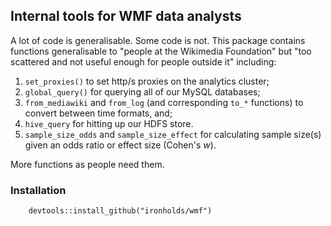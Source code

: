 ## Internal tools for WMF data analysts

A lot of code is generalisable. Some code is not. This package contains functions generalisable to "people at the Wikimedia Foundation"
but "too scattered and not useful enough for people outside it" including:

1. `set_proxies()` to set http/s proxies on the analytics cluster;
2. `global_query()` for querying all of our MySQL databases;
3. `from_mediawiki` and `from_log` (and corresponding `to_*` functions) to convert between time formats, and;
4. `hive_query` for hitting up our HDFS store.
5. `sample_size_odds` and `sample_size_effect` for calculating sample size(s) given an odds ratio or effect size (Cohen's *w*).

More functions as people need them.

### Installation

```
    devtools::install_github("ironholds/wmf")
    
```
